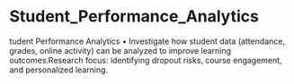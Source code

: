 # Student_Performance_Analytics
tudent Performance Analytics • Investigate how student data (attendance, grades, online activity) can be analyzed to improve learning outcomes.Research focus: identifying dropout risks, course engagement, and personalized learning.
